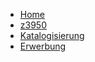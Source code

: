 <!-- docs/SchuB/_sidebar.md -->

* [Home](/)
* [z3950](SchuB/z3950.md)
* [Katalogisierung](SchuB/katalogisierung.md)
* [Erwerbung](erwerbung.md)

